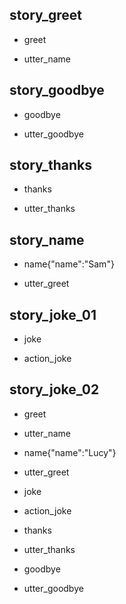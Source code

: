 ## story_greet <!--- The name of the story. It is not mandatory, but useful for debugging. --> 
* greet <!--- User input expressed as intent. In this case it represents users message 'Hello'. --> 
 - utter_name <!--- The response of the chatbot expressed as an action. In this case it represents chatbot's response 'Hello, how can I help?' --> 
 
## story_goodbye
* goodbye
 - utter_goodbye

## story_thanks
* thanks
 - utter_thanks
 
## story_name
* name{"name":"Sam"}
 - utter_greet
 

## story_joke_01
* joke
 - action_joke
 
## story_joke_02
* greet
 - utter_name
* name{"name":"Lucy"} <!--- User response with an entity. In this case it represents user message 'My name is Lucy.' --> 
 - utter_greet
* joke
 - action_joke
* thanks
 - utter_thanks
* goodbye
 - utter_goodbye    